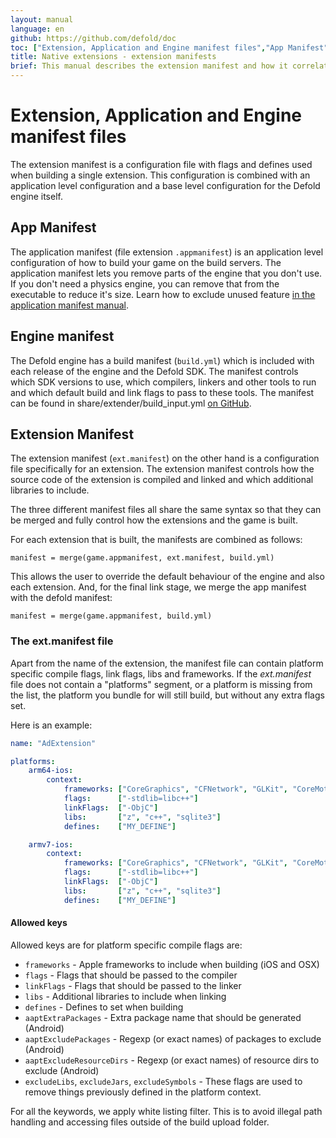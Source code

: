 ```yaml
---
layout: manual
language: en
github: https://github.com/defold/doc
toc: ["Extension, Application and Engine manifest files","App Manifest","Engine manifest","Extension Manifest","The ext.manifest file","Allowed keys"]
title: Native extensions - extension manifests
brief: This manual describes the extension manifest and how it correlates to the application manifest and engine manifest.
---
```


# Extension, Application and Engine manifest files

The extension manifest is a configuration file with flags and defines used when building a single extension. This configuration is combined with an application level configuration and a base level configuration for the Defold engine itself.

## App Manifest

The application manifest (file extension `.appmanifest`) is an application level configuration of how to build your game on the build servers. The application manifest lets you remove parts of the engine that you don't use. If you don't need a physics engine, you can remove that from the executable to reduce it's size. Learn how to exclude unused feature [in the application manifest manual](/manuals/app-manifest).

## Engine manifest

The Defold engine has a build manifest (`build.yml`) which is included with each release of the engine and the Defold SDK. The manifest controls which SDK versions to use, which compilers, linkers and other tools to run and which default build and link flags to pass to these tools. The manifest can be found in share/extender/build_input.yml [on GitHub](https://github.com/defold/defold/blob/dev/share/extender/build_input.yml).

## Extension Manifest

The extension manifest (`ext.manifest`) on the other hand is a configuration file specifically for an extension. The extension manifest controls how the source code of the extension is compiled and linked and which additional libraries to include. 

The three different manifest files all share the same syntax so that they can be merged and fully control how the extensions and the game is built.

For each extension that is built, the manifests are combined as follows:

	manifest = merge(game.appmanifest, ext.manifest, build.yml)

This allows the user to override the default behaviour of the engine and also each extension. And, for the final link stage, we merge the app manifest with the defold manifest:

	manifest = merge(game.appmanifest, build.yml)


### The ext.manifest file

Apart from the name of the extension, the manifest file can contain platform specific compile flags, link flags, libs and frameworks. If the *ext.manifest* file does not contain a "platforms" segment, or a platform is missing from the list, the platform you bundle for will still build, but without any extra flags set.

Here is an example:

```yaml
name: "AdExtension"

platforms:
    arm64-ios:
        context:
            frameworks: ["CoreGraphics", "CFNetwork", "GLKit", "CoreMotion", "MessageUI", "MediaPlayer", "StoreKit", "MobileCoreServices", "AdSupport", "AudioToolbox", "AVFoundation", "CoreGraphics", "CoreMedia", "CoreMotion", "CoreTelephony", "CoreVideo", "Foundation", "GLKit", "JavaScriptCore", "MediaPlayer", "MessageUI", "MobileCoreServices", "OpenGLES", "SafariServices", "StoreKit", "SystemConfiguration", "UIKit", "WebKit"]
            flags:      ["-stdlib=libc++"]
            linkFlags:  ["-ObjC"]
            libs:       ["z", "c++", "sqlite3"]
            defines:    ["MY_DEFINE"]

    armv7-ios:
        context:
            frameworks: ["CoreGraphics", "CFNetwork", "GLKit", "CoreMotion", "MessageUI", "MediaPlayer", "StoreKit", "MobileCoreServices", "AdSupport", "AudioToolbox", "AVFoundation", "CoreGraphics", "CoreMedia", "CoreMotion", "CoreTelephony", "CoreVideo", "Foundation", "GLKit", "JavaScriptCore", "MediaPlayer", "MessageUI", "MobileCoreServices", "OpenGLES", "SafariServices", "StoreKit", "SystemConfiguration", "UIKit", "WebKit"]
            flags:      ["-stdlib=libc++"]
            linkFlags:  ["-ObjC"]
            libs:       ["z", "c++", "sqlite3"]
            defines:    ["MY_DEFINE"]
```

#### Allowed keys

Allowed keys are for platform specific compile flags are:

* `frameworks` - Apple frameworks to include when building (iOS and OSX)
* `flags` - Flags that should be passed to the compiler
* `linkFlags` - Flags that should be passed to the linker
* `libs` - Additional libraries to include when linking
* `defines` - Defines to set when building
* `aaptExtraPackages` - Extra package name that should be generated (Android)
* `aaptExcludePackages` - Regexp (or exact names) of packages to exclude (Android)
* `aaptExcludeResourceDirs` - Regexp (or exact names) of resource dirs to exclude (Android)
* `excludeLibs`, `excludeJars`, `excludeSymbols` - These flags are used to remove things previously defined in the platform context.

For all the keywords, we apply white listing filter. This is to avoid illegal path handling and accessing files outside of the build upload folder.
